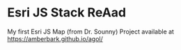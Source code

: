 # Esri JS Stack ReAad
My first Esri JS Map (from Dr. Sounny)
Project available at https://amberbark.github.io/agol/
